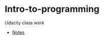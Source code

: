 # Intro-to-programming
Udacity class work

* [Notes](https://briansegs.github.io/Intro-to-programming/)
